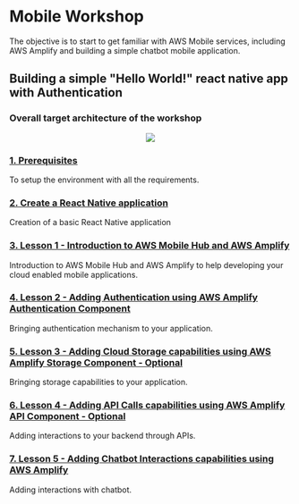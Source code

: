 # Mobile Workshop

The objective is to start to get familiar with AWS Mobile services, including AWS Amplify and building a simple chatbot mobile application.

## Building a simple "Hello World!" react native app with Authentication

### Overall target architecture of the workshop

<p align="center">
  <img src="../images/MobileWorkshop_Lex.jpg" />
</p>

### [1. Prerequisites](./Prerequisites/)

To setup the environment with all the requirements.
  
### [2. Create a React Native application](./createApp/)

Creation of a basic React Native application

### [3. Lesson 1 - Introduction to AWS Mobile Hub and AWS Amplify](./lesson1/)

Introduction to AWS Mobile Hub and AWS Amplify to help developing your cloud enabled mobile applications.

### [4. Lesson 2 - Adding Authentication using AWS Amplify Authentication Component](./lesson2/)

Bringing authentication mechanism to your application.

### [5. Lesson 3 - Adding Cloud Storage capabilities using AWS Amplify Storage Component - Optional](./lesson3)

Bringing storage capabilities to your application.

### [6. Lesson 4 - Adding API Calls capabilities using AWS Amplify API Component - Optional](./lesson4/)

Adding interactions to your backend through APIs.

### [7. Lesson 5 - Adding Chatbot Interactions capabilities using AWS Amplify](./lesson5)

Adding interactions with chatbot.
